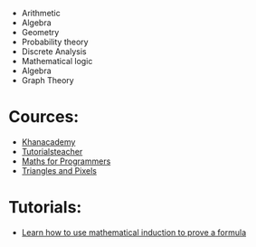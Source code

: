 - Arithmetic
- Algebra
- Geometry
- Probability theory
- Discrete Analysis
- Mathematical logic
- Algebra
- Graph Theory

# Cources:
* [Khanacademy](https://en.khanacademy.org/)
* [Tutorialsteacher](https://www.tutorialsteacher.com/)
* [Maths for Programmers](https://www.youtube.com/playlist?list=PLWKjhJtqVAbndUuYBE5sVViMIvyzp_dB1)
* [Triangles and Pixels](https://www.youtube.com/playlist?list=PLzH6n4zXuckrPkEUK5iMQrQyvj9Z6WCrm)

# Tutorials:
* [Learn how to use mathematical induction to prove a formula](https://www.youtube.com/watch?v=3QXRLlodr6w&list=LL&index=7&t=1s&ab_channel=BrianMcLogan)

